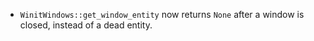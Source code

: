 - `WinitWindows::get_window_entity` now returns `None` after a window is closed, instead of a dead entity.
